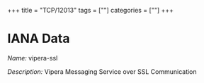 +++
title = "TCP/12013"
tags = [""]
categories = [""]
+++

# IANA Data

_Name:_ vipera-ssl

_Description:_ Vipera Messaging Service over SSL Communication

